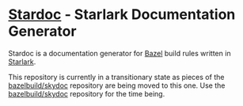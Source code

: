 # [Stardoc](https://skydoc.bazel.build) - Starlark Documentation Generator

Stardoc is a documentation generator for [Bazel](https://bazel.build) build rules
written in [Starlark](https://bazel.build/docs/skylark/index.html).

This repository is currently in a transitionary state as pieces of the 
[bazelbuild/skydoc](https://github.com/bazelbuild/skydoc) repository
 are being moved to this one. Use the
[bazelbuild/skydoc](https://github.com/bazelbuild/skydoc) repository
for the time being.
